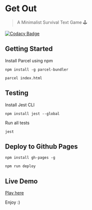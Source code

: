 # Get Out

> A Minimalist Survival Text Game 🕹️

[![Codacy Badge](https://api.codacy.com/project/badge/Grade/eaf4ecfa16f94e68be398f82f2e4a5e0)](https://www.codacy.com/manual/andrendarcie/get-out-game?utm_source=github.com&amp;utm_medium=referral&amp;utm_content=andredarcie/get-out-game&amp;utm_campaign=Badge_Grade)

## Getting Started

Install Parcel using npm
```
npm install -g parcel-bundler
```

```
parcel index.html
```

## Testing

Install Jest CLI
```
npm install jest --global
```

Run all tests
```
jest
```

## Deploy to Github Pages

```
npm install gh-pages -g
```

```
npm run deploy
```

## Live Demo

[Play here](http://andredarcie.com/get-out-game/)

Enjoy :)
